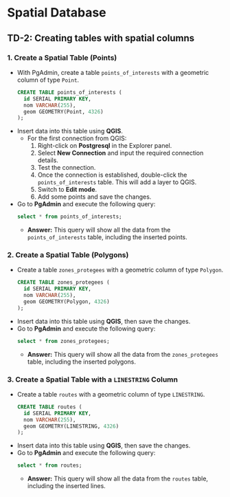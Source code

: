 
# Spatial Database

## TD-2: Creating tables with spatial columns


### 1. Create a Spatial Table (Points)
- With PgAdmin, create a table `points_of_interests` with a geometric column of type `Point`.
    ```sql
    CREATE TABLE points_of_interests (
      id SERIAL PRIMARY KEY,
      nom VARCHAR(255),
      geom GEOMETRY(Point, 4326)
    );
    ```
- Insert data into this table using **QGIS**.
    - For the first connection from QGIS:
        1. Right-click on **Postgresql** in the Explorer panel.
        2. Select **New Connection** and input the required connection details.
        3. Test the connection.
        4. Once the connection is established, double-click the `points_of_interests` table. This will add a layer to QGIS.
        5. Switch to **Edit mode**.
        6. Add some points and save the changes.
- Go to **PgAdmin** and execute the following query:
    ```sql
    select * from points_of_interests;
    ```
    - **Answer:** This query will show all the data from the `points_of_interests` table, including the inserted points.

### 2. Create a Spatial Table (Polygons)
- Create a table `zones_protegees` with a geometric column of type `Polygon`.
    ```sql
    CREATE TABLE zones_protegees (
      id SERIAL PRIMARY KEY,
      nom VARCHAR(255),
      geom GEOMETRY(Polygon, 4326)
    );
    ```
- Insert data into this table using **QGIS**, then save the changes.
- Go to **PgAdmin** and execute the following query:
    ```sql
    select * from zones_protegees;
    ```
    - **Answer:** This query will show all the data from the `zones_protegees` table, including the inserted polygons.

### 3. Create a Spatial Table with a `LINESTRING` Column
- Create a table `routes` with a geometric column of type `LINESTRING`.
    ```sql
    CREATE TABLE routes (
      id SERIAL PRIMARY KEY,
      nom VARCHAR(255),
      geom GEOMETRY(LINESTRING, 4326)
    );
    ```
- Insert data into this table using **QGIS**, then save the changes.
- Go to **PgAdmin** and execute the following query:
    ```sql
    select * from routes;
    ```
    - **Answer:** This query will show all the data from the `routes` table, including the inserted lines.
